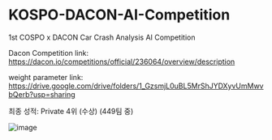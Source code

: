 # KOSPO-DACON-AI-Competition
1st COSPO x DACON Car Crash Analysis AI Competition

Dacon Competition link: https://dacon.io/competitions/official/236064/overview/description

weight parameter link: https://drive.google.com/drive/folders/1_GzsmjL0uBL5MrShJYDXyvUmMwvbQerb?usp=sharing

최종 성적: Private 4위 (수상) (449팀 중)

![image](https://user-images.githubusercontent.com/85815265/232164604-7bab9071-3847-4e54-95f8-aef95d08d972.png)
